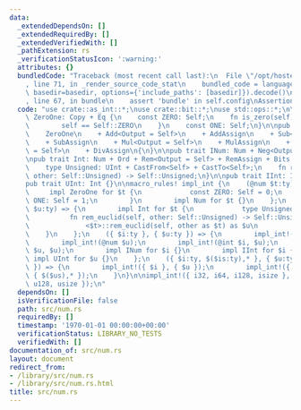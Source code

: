 ```yaml
---
data:
  _extendedDependsOn: []
  _extendedRequiredBy: []
  _extendedVerifiedWith: []
  _pathExtension: rs
  _verificationStatusIcon: ':warning:'
  attributes: {}
  bundledCode: "Traceback (most recent call last):\n  File \"/opt/hostedtoolcache/Python/3.9.0/x64/lib/python3.9/site-packages/onlinejudge_verify/documentation/build.py\"\
    , line 71, in _render_source_code_stat\n    bundled_code = language.bundle(stat.path,\
    \ basedir=basedir, options={'include_paths': [basedir]}).decode()\n  File \"/opt/hostedtoolcache/Python/3.9.0/x64/lib/python3.9/site-packages/onlinejudge_verify/languages/user_defined.py\"\
    , line 67, in bundle\n    assert 'bundle' in self.config\nAssertionError\n"
  code: "use crate::as_int::*;\nuse crate::bit::*;\nuse std::ops::*;\n\npub trait\
    \ ZeroOne: Copy + Eq {\n    const ZERO: Self;\n    fn is_zero(self) -> bool {\n\
    \        self == Self::ZERO\n    }\n    const ONE: Self;\n}\n\npub trait Num:\n\
    \    ZeroOne\n    + Add<Output = Self>\n    + AddAssign\n    + Sub<Output = Self>\n\
    \    + SubAssign\n    + Mul<Output = Self>\n    + MulAssign\n    + Div<Output\
    \ = Self>\n    + DivAssign\n{\n}\n\npub trait INum: Num + Neg<Output = Self> {}\n\
    \npub trait Int: Num + Ord + Rem<Output = Self> + RemAssign + Bits + CastInt {\n\
    \    type Unsigned: UInt + CastFrom<Self> + CastTo<Self>;\n    fn rem_euclid(self,\
    \ other: Self::Unsigned) -> Self::Unsigned;\n}\n\npub trait IInt: Int + INum {}\n\
    pub trait UInt: Int {}\n\nmacro_rules! impl_int {\n    (@num $t:ty) => {\n   \
    \     impl ZeroOne for $t {\n            const ZERO: Self = 0;\n            const\
    \ ONE: Self = 1;\n        }\n        impl Num for $t {}\n    };\n    (@int $t:ty,\
    \ $u:ty) => {\n        impl Int for $t {\n            type Unsigned = $u;\n  \
    \          fn rem_euclid(self, other: Self::Unsigned) -> Self::Unsigned {\n  \
    \              <$t>::rem_euclid(self, other as $t) as $u\n            }\n    \
    \    }\n    };\n    ({ $i:ty }, { $u:ty }) => {\n        impl_int!(@num $i);\n\
    \        impl_int!(@num $u);\n        impl_int!(@int $i, $u);\n        impl_int!(@int\
    \ $u, $u);\n        impl INum for $i {}\n        impl IInt for $i {}\n       \
    \ impl UInt for $u {}\n    };\n    ({ $i:ty, $($is:ty),* }, { $u:ty, $($us:ty),*\
    \ }) => {\n        impl_int!({ $i }, { $u });\n        impl_int!({ $($is),* },\
    \ { $($us),* });\n    }\n}\n\nimpl_int!({ i32, i64, i128, isize }, { u32, u64,\
    \ u128, usize });\n"
  dependsOn: []
  isVerificationFile: false
  path: src/num.rs
  requiredBy: []
  timestamp: '1970-01-01 00:00:00+00:00'
  verificationStatus: LIBRARY_NO_TESTS
  verifiedWith: []
documentation_of: src/num.rs
layout: document
redirect_from:
- /library/src/num.rs
- /library/src/num.rs.html
title: src/num.rs
---
```

